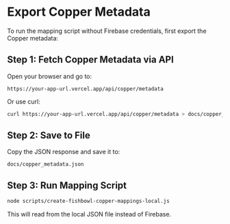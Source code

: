 # Export Copper Metadata

To run the mapping script without Firebase credentials, first export the Copper metadata:

## Step 1: Fetch Copper Metadata via API

Open your browser and go to:
```
https://your-app-url.vercel.app/api/copper/metadata
```

Or use curl:
```bash
curl https://your-app-url.vercel.app/api/copper/metadata > docs/copper_metadata.json
```

## Step 2: Save to File

Copy the JSON response and save it to:
```
docs/copper_metadata.json
```

## Step 3: Run Mapping Script

```bash
node scripts/create-fishbowl-copper-mappings-local.js
```

This will read from the local JSON file instead of Firebase.
